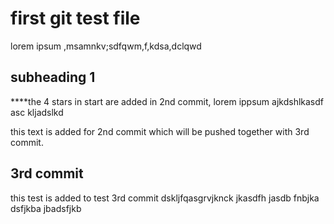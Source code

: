 # first git test file

lorem ipsum ,msamnkv;sdfqwm,f,kdsa,dclqwd

## subheading 1

****the 4 stars in start are added in 2nd commit, lorem ippsum ajkdshlkasdf asc kljadslkd   

this text is added for 2nd commit which will be pushed together with 3rd commit.

## 3rd commit

this test is added to test 3rd commit dskljfqasgrvjknck jkasdfh jasdb fnbjka dsfjkba  jbadsfjkb 
